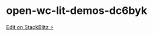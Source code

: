 # open-wc-lit-demos-dc6byk

[Edit on StackBlitz ⚡️](https://stackblitz.com/edit/open-wc-lit-demos-dc6byk)